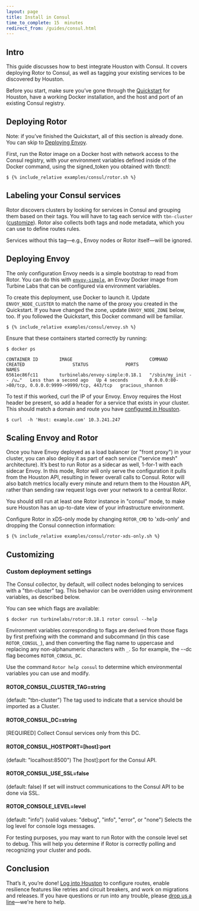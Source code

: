 ```yaml
---
layout: page
title: Install in Consul
time_to_complete: 15  minutes
redirect_from: /guides/consul.html
---
```


[//]: # ( Copyright 2018 Turbine Labs, Inc.                                   )
[//]: # ( you may not use this file except in compliance with the License.    )
[//]: # ( You may obtain a copy of the License at                             )
[//]: # (                                                                     )
[//]: # (     http://www.apache.org/licenses/LICENSE-2.0                      )
[//]: # (                                                                     )
[//]: # ( Unless required by applicable law or agreed to in writing, software )
[//]: # ( distributed under the License is distributed on an "AS IS" BASIS,   )
[//]: # ( WITHOUT WARRANTIES OR CONDITIONS OF ANY KIND, either express or     )
[//]: # ( implied. See the License for the specific language governing        )
[//]: # ( permissions and limitations under the License.                      )

[//]: # (Integrating Houston with Your Consul Environment)

## Intro

This guide discusses how to best integrate Houston with Consul. It covers
deploying Rotor to Consul, as well as tagging your existing services to be
discovered by Houston.

Before you start, make sure you’ve gone through the
[Quickstart](../introduction/#quickstart) for Houston, have a working Docker
installation, and the host and port of an existing Consul registry.

## Deploying Rotor

Note: if you’ve finished the Quickstart, all of this section is already
done. You can skip to [Deploying Envoy](#deploying-envoy).

First, run the Rotor image on a Docker host with network access to the Consul
registry, with your environment variables defined inside of the Docker command,
using the signed_token you obtained with tbnctl:

```console
$ {% include_relative examples/consul/rotor.sh %}
```

## Labeling your Consul services

Rotor discovers clusters by looking for services in Consul and grouping them
based on their tags. You will have to tag each service with `tbn-cluster`
([customize](#ROTOR_CONSUL_CLUSTER_TAG)). Rotor also collects both tags and node
metadata, which you can use to define routes rules.

Services without this tag—e.g., Envoy nodes or Rotor itself—will be ignored.

## Deploying Envoy

The only configuration Envoy needs is a simple bootstrap to read from Rotor. You
can do this with
[`envoy-simple`](https://hub.docker.com/r/turbinelabs/envoy-simple/), an Envoy
Docker image from Turbine Labs that can be configured via environment variables.

To create this deployment, use Docker to launch it. Update `ENVOY_NODE_CLUSTER`
to match the name of the proxy you created in the Quickstart. If you have
changed the zone, update `ENVOY_NODE_ZONE` below, too.  If you followed the
Quickstart, this Docker command will be familiar.

```console
$ {% include_relative examples/consul/envoy.sh %}
```

Ensure that these containers started correctly by running:

```console
$ docker ps
```

```shell
CONTAINER ID        IMAGE                             COMMAND                  CREATED                  STATUS              PORTS                                                 NAMES
6561ec86fc11        turbinelabs/envoy-simple:0.18.1   "/sbin/my_init -- /u…"   Less than a second ago   Up 4 seconds        0.0.0.0:80->80/tcp, 0.0.0.0:9999->9999/tcp, 443/tcp   gracious_shannon
```

To test if this worked, curl the IP of your Envoy. Envoy requires the Host
header be present, so add a header for a service that exists in your cluster.
This should match a domain and route you have
[configured in Houston](https://app.turbinelabs.io).

```console
$ curl  -h 'Host: example.com' 10.3.241.247
```

## Scaling Envoy and Rotor

Once you have Envoy deployed as a load balancer (or "front proxy") in your
cluster, you can also deploy it as part of each service ("service mesh"
architecture). It’s best to run Rotor as a sidecar as well, 1-for-1 with each
sidecar Envoy. In this mode, Rotor will only serve the configuration it pulls
from the Houston API, resulting in fewer overall calls to Consul. Rotor will
also batch metrics locally every minute and return them to the Houston API,
rather than sending raw request logs over your network to a central Rotor.

You should still run at least one Rotor instance in "consul" mode, to make sure
Houston has an up-to-date view of your infrastructure environment.

Configure Rotor in xDS-only mode by changing `ROTOR_CMD` to 'xds-only' and
dropping the Consul connection information:

```console
$ {% include_relative examples/consul/rotor-xds-only.sh %}
```
## Customizing

### Custom deployment settings

The Consul collector, by default, will collect nodes belonging to services with
a "tbn-cluster" tag. This behavior can be overridden using environment
variables, as described below.

You can see which flags are available:

```console
$ docker run turbinelabs/rotor:0.18.1 rotor consul --help
```

Environment variables corresponding to flags are derived from those flags by
first prefixing with the command and subcommand (in this case `ROTOR_CONSUL_`),
and then converting the flag name to uppercase and replacing any
non-alphanumeric characters with `_`. So for example, the --dc flag becomes
`ROTOR_CONSUL_DC`.

Use the command `Rotor help consul` to determine which environmental variables you can use and modify.

<a name="ROTOR_CONSUL_CLUSTER_TAG"></a>
#### ROTOR_CONSUL_CLUSTER_TAG=string

(default: "tbn-cluster")
The tag used to indicate that a service should be imported as a
Cluster.

#### ROTOR_CONSUL_DC=string

[REQUIRED] Collect Consul services only from this DC.

#### ROTOR_CONSUL_HOSTPORT=[host]:port

(default: "localhost:8500") The [host]:port for the Consul API.

#### ROTOR_CONSUL_USE_SSL=false

(default: false) If set will instruct communications to the Consul API to be
done via SSL.

#### ROTOR_CONSOLE_LEVEL=level

(default: "info") (valid values: "debug", "info", "error", or "none") Selects
the log level for console logs messages.

For testing purposes, you may want to run Rotor with the console level set to
debug. This will help you determine if Rotor is correctly polling and
recognizing your cluster and pods.

## Conclusion

That’s it, you’re done! [Log into Houston](https://app.turbinelabs.io) to
configure routes, enable resilience features like retries and circuit breakers,
and work on migrations and releases. If you have questions or run into any
trouble, please [drop us a line](mailto:support@turbinelabs.io)—we're here to
help.
